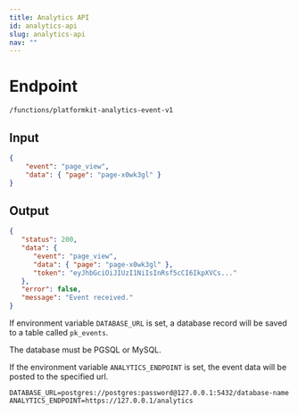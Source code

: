 ```yaml
---
title: Analytics API
id: analytics-api
slug: analytics-api
nav: ""
---
```


# Endpoint

`/functions/platformkit-analytics-event-v1`

<!-- tabs:start -->

## Input

```json
{
    "event": "page_view",
    "data": { "page": "page-x0wk3gl" }
}
```

## Output

```json
{
   "status": 200,
   "data": {
      "event": "page_view",
      "data": { "page": "page-x0wk3gl" },
      "token": "eyJhbGciOiJIUzI1NiIsInRsf5cCI6IkpXVCs..."
   },
   "error": false,
   "message": "Event received."
}
```

<!-- tabs:end -->

If environment variable `DATABASE_URL` is set, a database record will be saved to a table called `pk_events`. 

The database must be PGSQL or MySQL.

If the environment variable `ANALYTICS_ENDPOINT` is set, the event data will be posted to the specified url.

```env
DATABASE_URL=postgres://postgres:password@127.0.0.1:5432/database-name
ANALYTICS_ENDPOINT=https://127.0.0.1/analytics
```